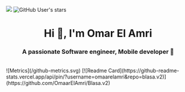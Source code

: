![](https://komarev.com/ghpvc/?username=omaarelamri&color=brightgreen&style=plastic)
<img alt="GitHub User's stars" src="https://img.shields.io/github/stars/OMAARELAMRI?style=social">
<h1 align="center">Hi 👋, I'm Omar El Amri</h1>
<h3 align="center">A passionate Software engineer, Mobile developer 📱</h3> <br>
![Metrics](/github-metrics.svg) 
[![Readme Card](https://github-readme-stats.vercel.app/api/pin/?username=omaarelamri&repo=blasa.v2)](https://github.com/OmaarElAmri/Blasa.v2)
<br>



